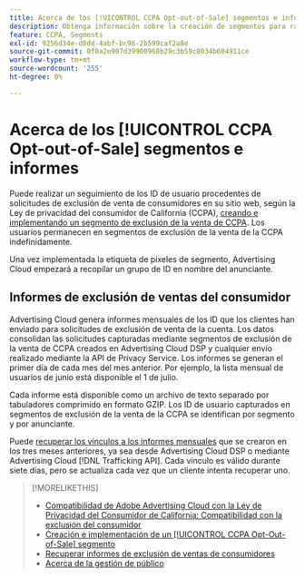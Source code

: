 ```yaml
---
title: Acerca de los [!UICONTROL CCPA Opt-out-of-Sale] segmentos e informes
description: Obtenga información sobre la creación de segmentos para rastrear los ID de solicitudes de exclusión de venta de CCPA y cómo recuperar informes de los ID.
feature: CCPA, Segments
exl-id: 9256d34e-d0dd-4abf-bc96-2b599caf2a8e
source-git-commit: 0f0a2e907d39900968b29c3b59c8034b604911ce
workflow-type: tm+mt
source-wordcount: '255'
ht-degree: 0%

---
```


# Acerca de los [!UICONTROL CCPA Opt-out-of-Sale] segmentos e informes

Puede realizar un seguimiento de los ID de usuario procedentes de solicitudes de exclusión de venta de consumidores en su sitio web, según la Ley de privacidad del consumidor de California (CCPA), [creando e implementando un segmento de exclusión de la venta de CCPA](ccpa-opt-out-segment-create.md). Los usuarios permanecen en segmentos de exclusión de la venta de la CCPA indefinidamente.

Una vez implementada la etiqueta de píxeles de segmento, Advertising Cloud empezará a recopilar un grupo de ID en nombre del anunciante.

## Informes de exclusión de ventas del consumidor

Advertising Cloud genera informes mensuales de los ID que los clientes han enviado para solicitudes de exclusión de venta de la cuenta. Los datos consolidan las solicitudes capturadas mediante segmentos de exclusión de la venta de CCPA creados en Advertising Cloud DSP y cualquier envío realizado mediante la API de Privacy Service.  Los informes se generan el primer día de cada mes del mes anterior. Por ejemplo, la lista mensual de usuarios de junio está disponible el 1 de julio.

Cada informe está disponible como un archivo de texto separado por tabuladores comprimido en formato GZIP. Los ID de usuario capturados en segmentos de exclusión de la venta de la CCPA se identifican por segmento y por anunciante.

Puede [recuperar los vínculos a los informes mensuales](ccpa-opt-out-segment-report-retrieve.md) que se crearon en los tres meses anteriores, ya sea desde Advertising Cloud DSP o mediante Advertising Cloud [!DNL Trafficking API]. Cada vínculo es válido durante siete días, pero se actualiza cada vez que un cliente intenta recuperar uno.

>[!MORELIKETHIS]
>
>* [Compatibilidad de Adobe Advertising Cloud con la Ley de Privacidad del Consumidor de California: Compatibilidad con la exclusión del consumidor](https://experienceleague.adobe.com/docs/advertising-cloud/privacy/ad-cloud-ccpa-opt-out-of-sale.html)
>* [Creación e implementación de un  [!UICONTROL CCPA Opt-Out-of-Sale] segmento](ccpa-opt-out-segment-create.md)
>* [Recuperar informes de exclusión de ventas de consumidores](ccpa-opt-out-segment-report-retrieve.md)
>* [Acerca de la gestión de público](audience-about.md)

